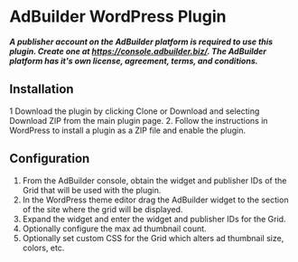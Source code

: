 # AdBuilder WordPress Plugin
***A publisher account on the AdBuilder platform is required to use this plugin.  Create one at https://console.adbuilder.biz/.  The AdBuilder platform has it's own license, agreement, terms, and conditions.***

## Installation
1 Download the plugin by clicking Clone or Download and selecting Download ZIP from the main plugin page.
2. Follow the instructions in WordPress to install a plugin as a ZIP file and enable the plugin.

## Configuration
1. From the AdBuilder console, obtain the widget and publisher IDs of the Grid that will be used with the plugin.
2. In the WordPress theme editor drag the AdBuilder widget to the section of the site where the grid will be displayed.
3. Expand the widget and enter the widget and publisher IDs for the Grid.
4. Optionally configure the max ad thumbnail count.
5. Optionally set custom CSS for the Grid which alters ad thumbnail size, colors, etc.
